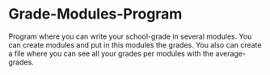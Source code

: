 # Grade-Modules-Program
Program where you can write your school-grade in several modules. You can create modules and put in this modules the grades. You also can create a file where you can see all your grades per modules with the average-grades.
